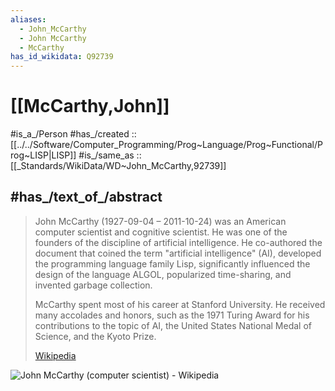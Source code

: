 ```yaml
---
aliases:
  - John_McCarthy
  - John McCarthy
  - McCarthy
has_id_wikidata: Q92739
---
```

# [[McCarthy,John]]

#is_a_/Person 
#has_/created :: [[../../Software/Computer_Programming/Prog~Language/Prog~Functional/Prog~LISP|LISP]] 
#is_/same_as :: [[_Standards/WikiData/WD~John_McCarthy,92739]] 

## #has_/text_of_/abstract  

> John McCarthy (1927-09-04 – 2011-10-24) was an American computer scientist and cognitive scientist. 
> He was one of the founders of the discipline of artificial intelligence. 
> He co-authored the document that coined the term "artificial intelligence" (AI), 
> developed the programming language family Lisp, 
> significantly influenced the design of the language ALGOL, 
> popularized time-sharing, and invented garbage collection.
>
> McCarthy spent most of his career at Stanford University. 
> He received many accolades and honors, 
> such as the 1971 Turing Award for his contributions to the topic of AI, 
> the United States National Medal of Science, 
> and the Kyoto Prize.
>
> [Wikipedia](https://en.wikipedia.org/wiki/John%20McCarthy%20(computer%20scientist))

![John McCarthy (computer scientist) - Wikipedia](https://en.wikipedia.org/wiki/John_McCarthy_(computer_scientist))
